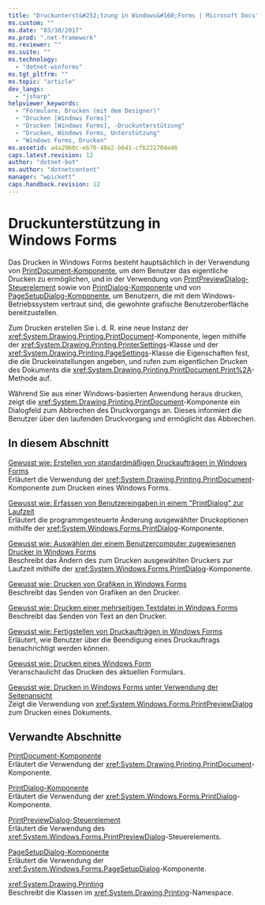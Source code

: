 ```yaml
---
title: "Druckunterst&#252;tzung in Windows&#160;Forms | Microsoft Docs"
ms.custom: ""
ms.date: "03/30/2017"
ms.prod: ".net-framework"
ms.reviewer: ""
ms.suite: ""
ms.technology: 
  - "dotnet-winforms"
ms.tgt_pltfrm: ""
ms.topic: "article"
dev_langs: 
  - "jsharp"
helpviewer_keywords: 
  - "Formulare, Drucken (mit dem Designer)"
  - "Drucken [Windows Forms]"
  - "Drucken [Windows Forms], -Druckunterstützung"
  - "Drucken, Windows Forms, Unterstützung"
  - "Windows Forms, Drucken"
ms.assetid: a4a2960c-eb70-48e2-b641-cfb222704e46
caps.latest.revision: 12
author: "dotnet-bot"
ms.author: "dotnetcontent"
manager: "wpickett"
caps.handback.revision: 12
---
```

# Druckunterst&#252;tzung in Windows&#160;Forms
Das Drucken in Windows Forms besteht hauptsächlich in der Verwendung von [PrintDocument\-Komponente](../../../../docs/framework/winforms/controls/printdocument-component-windows-forms.md), um dem Benutzer das eigentliche Drucken zu ermöglichen, und in der Verwendung von [PrintPreviewDialog\-Steuerelement](../../../../docs/framework/winforms/controls/printpreviewdialog-control-windows-forms.md) sowie von [PrintDialog\-Komponente](../../../../docs/framework/winforms/controls/printdialog-component-windows-forms.md) und von [PageSetupDialog\-Komponente](../../../../docs/framework/winforms/controls/pagesetupdialog-component-windows-forms.md), um Benutzern, die mit dem Windows\-Betriebssystem vertraut sind, die gewohnte grafische Benutzeroberfläche bereitzustellen.  
  
 Zum Drucken erstellen Sie i. d. R. eine neue Instanz der <xref:System.Drawing.Printing.PrintDocument>\-Komponente, legen mithilfe der <xref:System.Drawing.Printing.PrinterSettings>\-Klasse und der <xref:System.Drawing.Printing.PageSettings>\-Klasse die Eigenschaften fest, die die Druckeinstellungen angeben, und rufen zum eigentlichen Drucken des Dokuments die <xref:System.Drawing.Printing.PrintDocument.Print%2A>\-Methode auf.  
  
 Während Sie aus einer Windows\-basierten Anwendung heraus drucken, zeigt die <xref:System.Drawing.Printing.PrintDocument>\-Komponente ein Dialogfeld zum Abbrechen des Druckvorgangs an. Dieses informiert die Benutzer über den laufenden Druckvorgang und ermöglicht das Abbrechen.  
  
## In diesem Abschnitt  
 [Gewusst wie: Erstellen von standardmäßigen Druckaufträgen in Windows Forms](../../../../docs/framework/winforms/advanced/how-to-create-standard-windows-forms-print-jobs.md)  
 Erläutert die Verwendung der <xref:System.Drawing.Printing.PrintDocument>\-Komponente zum Drucken eines Windows Forms.  
  
 [Gewusst wie: Erfassen von Benutzereingaben in einem "PrintDialog" zur Laufzeit](../../../../docs/framework/winforms/advanced/how-to-capture-user-input-from-a-printdialog-at-run-time.md)  
 Erläutert die programmgesteuerte Änderung ausgewählter Druckoptionen mithilfe der <xref:System.Windows.Forms.PrintDialog>\-Komponente.  
  
 [Gewusst wie: Auswählen der einem Benutzercomputer zugewiesenen Drucker in Windows Forms](../../../../docs/framework/winforms/advanced/how-to-choose-the-printers-attached-to-user-computer-in-windows-forms.md)  
 Beschreibt das Ändern des zum Drucken ausgewählten Druckers zur Laufzeit mithilfe der <xref:System.Windows.Forms.PrintDialog>\-Komponente.  
  
 [Gewusst wie: Drucken von Grafiken in Windows Forms](../../../../docs/framework/winforms/advanced/how-to-print-graphics-in-windows-forms.md)  
 Beschreibt das Senden von Grafiken an den Drucker.  
  
 [Gewusst wie: Drucken einer mehrseitigen Textdatei in Windows Forms](../../../../docs/framework/winforms/advanced/how-to-print-a-multi-page-text-file-in-windows-forms.md)  
 Beschreibt das Senden von Text an den Drucker.  
  
 [Gewusst wie: Fertigstellen von Druckaufträgen in Windows Forms](../../../../docs/framework/winforms/advanced/how-to-complete-windows-forms-print-jobs.md)  
 Erläutert, wie Benutzer über die Beendigung eines Druckauftrags benachrichtigt werden können.  
  
 [Gewusst wie: Drucken eines Windows Form](../../../../docs/framework/winforms/advanced/how-to-print-a-windows-form.md)  
 Veranschaulicht das Drucken des aktuellen Formulars.  
  
 [Gewusst wie: Drucken in Windows Forms unter Verwendung der Seitenansicht](../../../../docs/framework/winforms/advanced/how-to-print-in-windows-forms-using-print-preview.md)  
 Zeigt die Verwendung von <xref:System.Windows.Forms.PrintPreviewDialog> zum Drucken eines Dokuments.  
  
## Verwandte Abschnitte  
 [PrintDocument\-Komponente](../../../../docs/framework/winforms/controls/printdocument-component-windows-forms.md)  
 Erläutert die Verwendung der <xref:System.Drawing.Printing.PrintDocument>\-Komponente.  
  
 [PrintDialog\-Komponente](../../../../docs/framework/winforms/controls/printdialog-component-windows-forms.md)  
 Erläutert die Verwendung der <xref:System.Windows.Forms.PrintDialog>\-Komponente.  
  
 [PrintPreviewDialog\-Steuerelement](../../../../docs/framework/winforms/controls/printpreviewdialog-control-windows-forms.md)  
 Erläutert die Verwendung des <xref:System.Windows.Forms.PrintPreviewDialog>\-Steuerelements.  
  
 [PageSetupDialog\-Komponente](../../../../docs/framework/winforms/controls/pagesetupdialog-component-windows-forms.md)  
 Erläutert die Verwendung der <xref:System.Windows.Forms.PageSetupDialog>\-Komponente.  
  
 <xref:System.Drawing.Printing>  
 Beschreibt die Klassen im <xref:System.Drawing.Printing>\-Namespace.
